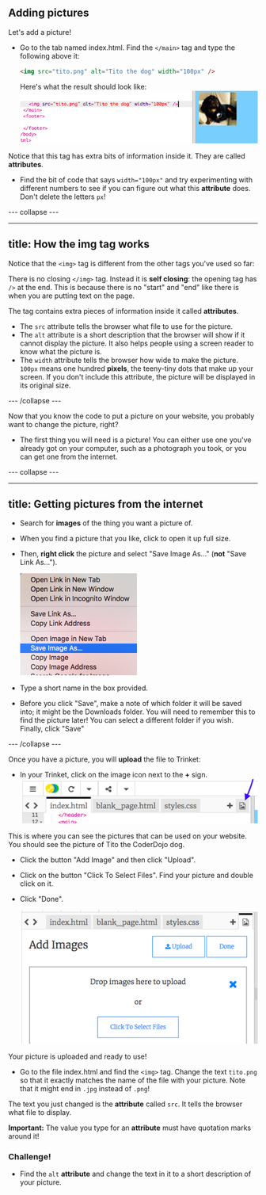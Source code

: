 ## Adding pictures

Let's add a picture!

- Go to the tab named index.html. Find the `</main>` tag and type the following above it: 

    ```html
    <img src="tito.png" alt="Tito the dog" width="100px" />
    ```
    Here's what the result should look like:
    ![Image code and picture of Tito](images/egImgCodeTito.png)

Notice that this tag has extra bits of information inside it. They are called **attributes**.

- Find the bit of code that says `width="100px"` and try experimenting with different numbers to see if you can figure out what this **attribute** does. Don't delete the letters `px`!

--- collapse ---

---
title: How the img tag works
---

Notice that the `<img>` tag is different from the other tags you've used so far: 

There is no closing `</img>` tag. Instead it is **self closing**: the opening tag has `/>` at the end. This is because there is no "start" and "end" like there is when you are putting text on the page. 

The tag contains extra pieces of information inside it called **attributes**. 
- The `src` attribute tells the browser what file to use for the picture. 
- The `alt` attribute is a short description that the browser will show if it cannot display the picture. It also helps people using a screen reader to know what the picture is.
- The `width` attribute tells the browser how wide to make the picture. `100px` means one hundred **pixels**, the teeny-tiny dots that make up your screen. If you don't include this attribute, the picture will be displayed in its original size.

--- /collapse ---

Now that you know the code to put a picture on your website, you probably want to change the picture, right?

- The first thing you will need is a picture! You can either use one you've already got on your computer, such as a photograph you took, or you can get one from the internet.

--- collapse ---

---
title: Getting pictures from the internet
---

- Search for **images** of the thing you want a picture of.

- When you find a picture that you like, click to open it up full size.

- Then, **right click** the picture and select "Save Image As..." \(**not** "Save Link As..."\).


   ![Menu with Save Image As selected](images/saveImgAs.png)

- Type a short name in the box provided. 

- Before you click "Save", make a note of which folder it will be saved into; it might be the Downloads folder. You will need to remember this to find the picture later! You can select a different folder if you wish. Finally, click "Save"


--- /collapse ---

Once you have a picture, you will **upload** the file to Trinket: 

- In your Trinket, click on the image icon next to the **+** sign. 
![The image icon](images/tktImageIconArrow.png)

This is where you can see the pictures that can be used on your website. You should see the picture of Tito the CoderDojo dog.

- Click the button "Add Image" and then click "Upload". 

- Click on the button "Click To Select Files". Find your picture and double click on it. 

- Click "Done".

    ![Image upload area](images/tktUploadImages.png)

Your picture is uploaded and ready to use!

- Go to the file index.html and find the `<img>` tag. Change the text `tito.png` so that it exactly matches the name of the file with your picture. Note that it might end in `.jpg` instead of `.png`!

The text you just changed is the **attribute** called `src`. It tells the browser what file to display.

**Important:** The value you type for an **attribute** must have quotation marks around it!

### Challenge!
- Find the `alt` **attribute** and change the text in it to a short description of your picture. 






